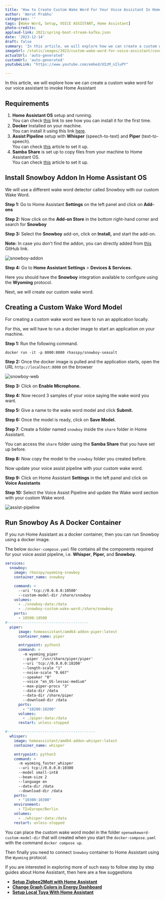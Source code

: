 ```yaml
---
title: 'How to Create Custom Wake Word For Your Voice Assistant In Home Assistant'
author: 'Amrut Prabhu'
categories: ''
tags: [Wake Word, Setup, VOICE ASSISTANT, Home Assistant]
photo-credits:
applaud-link: 2021/spring-boot-stream-kafka.json
date: '2023-12-14'
draft: false
summary: 'In this article, we will explore how we can create a custom wake word for our voice assistant to invoke Home Assistant'
imageUrl: /static/images/2023/custom-wake-word-for-voice-assistant/cover.jpg
actualUrl: 'auto-generated'
customUrl: 'auto-generated'
youtubeLink: "https://www.youtube.com/embed/UIzM_nIluPY"

---
```


In this article, we will explore how we can create a custom wake word for our voice assistant to invoke Home Assistant

<TOCInline toc={props.toc} asDisclosure />  


## Requirements

1.  **Home Assistant OS** setup and running.  
    You can check [this](https://smarthomecircle.com/how-to-connect-wifi-to-home-assistant-on-startup) link to see how you can install it for the first time.
2.  **Docker** Installed on your machine.  
    You can install it using this link [here](https://docs.docker.com/engine/install/).
3.  **Assist Pipeline** setup with **Whisper** (speech-to-text) and **Piper** (text-to-speech).  
    You can check [this](https://smarthomecircle.com/setup-voice-assistant-with-home-assistant-using-docker-usb-microphone) article to set it up.
4.  **Samba Share** is set up to copy files from your machine to Home Assistant OS.  
    You can check [this](https://smarthomecircle.com/easily-share-files-with-home-assistant-using-samba-share) article to set it up.

## Install Snowboy Addon In Home Assistant OS

We will use a different wake word detector called Snowboy with our custom Wake Word.

**Step 1:** Go to Home Assistant **Settings** on the left panel and click on **Add-ons**

**Step 2:** Now click on the **Add-on Store** in the bottom right-hand corner and search for **Snowboy**

**Step 3:** Select the **Snowboy** add-on, click on **Install,** and start the add-on.

**Note:** In case you don't find the addon, you can directly added from [this](https://github.com/rhasspy/hassio-addons) GitHub link.

![snowboy-addon](/static/images/2023/custom-wake-word-for-voice-assistant/snowboy-addon.webp)


**Step 4:** Go to **Home Assistant Settings** > **Devices & Services.**

Here you should have the **Snowboy** integration available to configure using the **Wyoming** protocol.

Next, we will create our custom wake word.

## Creating a Custom Wake Word Model

For creating a custom wake word we have to run an application locally.

For this, we will have to run a docker image to start an application on your machine.

**Step 1:** Run the following command.
```shell
docker run -it -p 8000:8000 rhasspy/snowboy-seasalt
```
**Step 2:** Once the docker image is pulled and the application starts, open the URL `http://localhost:8000` on the browser 

![snowboy-web](/static/images/2023/custom-wake-word-for-voice-assistant/snowboy-web.webp)

**Step 3:** Click on **Enable Microphone.**

**Step 4:** Now record 3 samples of your voice saying the wake word you want.

**Step 5:** Give a name to the wake word model and click **Submit.**

**Step 6:** Once the model is ready, click on **Save Model.**

**Step 7**: Create a folder named `snowboy` inside the `share` folder in Home Assistant.

You can access the `share` folder using the **Samba Share** that you have set up before.

**Step 8:** Now copy the model to the `snowboy` folder you created before.

Now  update your voice assist pipeline with your custom wake word.

**Step 9:** Click on Home Assistant **Settings** in the left panel and click on **Voice Assistants**

**Step 10:** Select the Voice Assist Pipeline and update the Wake word section with your custom Wake word.

![assist-pipeline](/static/images/2023/custom-wake-word-for-voice-assistant/assist-pipeline.webp)

## Run Snowboy As A Docker Container

If you run Home Assistant as a docker container, then you can run Snowboy using a docker image.

The below `docker-compose.yaml` file contains all the components required for your voice assist pipeline, i.e. **Whisper**, **Piper,** and **Snowboy.**

```yaml
services:
  snowboy:
    image: rhasspy/wyoming-snowboy
    container_name: snowboy

    command: >
      --uri 'tcp://0.0.0.0:10500'
      --custom-model-dir /share/snowboy
    volumes:
      - ./snowboy-data:/data
      - ./snowboy-custom-wake-word:/share/snowboy
    ports:
      - 10500:10500
#-------------------------------------
  piper:
      image: homeassistant/amd64-addon-piper:latest
      container_name: piper

      entrypoint: python3
      command: >
        -m wyoming_piper
        --piper '/usr/share/piper/piper'
        --uri 'tcp://0.0.0.0:10200'
        --length-scale "1"
        --noise-scale "0.667"
        --speaker "0"
        --voice "en_US-lessac-medium"
        --max-piper-procs "3"
        --data-dir /data
        --data-dir /share/piper
        --download-dir /data
      ports:
        - "10200:10200"
      volumes:
        - ./piper-data:/data
      restart: unless-stopped

#----------------------------------------
  whisper:
    image: homeassistant/amd64-addon-whisper:latest
    container_name: whisper

    entrypoint: python3
    command: >
      -m wyoming_faster_whisper
      --uri tcp://0.0.0.0:10300
      --model small-int8
      --beam-size 2
      --language en
      --data-dir /data
      --download-dir /data
    ports:
      - "10300:10300"
    environment:
      - TZ=Europe/Berlin
    volumes:
      - ./whisper-data:/data
    restart: unless-stopped


```

  

You can place the custom wake word model in the folder `openwakeword-custom-model-dir` that will created when you start the `docker-compose.yaml` with the command `docker compose up`.

Then finally you need to connect `Snowboy` container to Home Assistant using the `Wyoming` protocol.

If you are interested in exploring more of such easy to follow step by step guides about Home Assistant, then here are a few suggestions

-   [**Setup Zigbee2Mqtt with Home Assistant**](https://smarthomecircle.com/install-zigbee2mqtt-with-home-assistant)
-   [**Change Graph Colors in Energy Dashboard**](https://smarthomecircle.com/change-graph-colors-in-energy-dashboard-home-assistant)
-   [**Setup Local Tuya With Home Assistant**](https://smarthomecircle.com/how-to-setup-local-tuya-in-home-assistant)